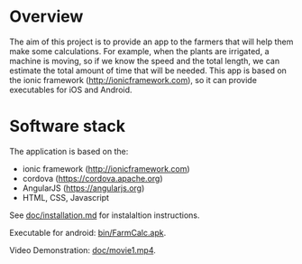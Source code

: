 Overview
====

The aim of this project is to provide an app to the farmers that will help them make some calculations. For example, when the plants are irrigated, a machine is moving, so if we know the speed and the total length, we can estimate the total amount of time that will be needed.
This app is based on the ionic framework (http://ionicframework.com), so it can provide executables for iOS and Android.

Software stack
====

The application is based on the:
* ionic framework (http://ionicframework.com)
* cordova (https://cordova.apache.org)
* AngularJS (https://angularjs.org)
* HTML, CSS, Javascript

See [doc/installation.md](doc/installation.md) for instalaltion instructions.

Executable for android: [bin/FarmCalc.apk](bin/FarmCalc.apk).

Video Demonstration: [doc/movie1.mp4](doc/movie1.mp4).
